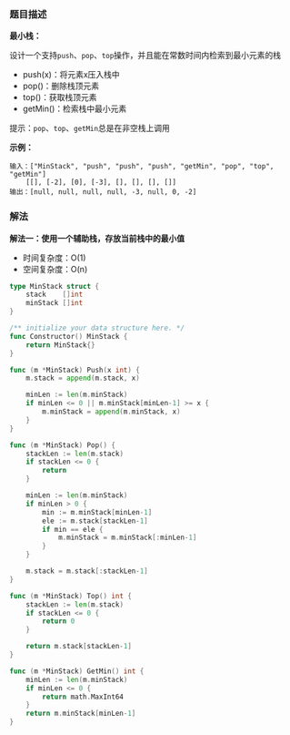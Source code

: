 ### 题目描述

**最小栈：**

设计一个支持`push`、`pop`、`top`操作，并且能在常数时间内检索到最小元素的栈

- push(x)：将元素x压入栈中
- pop()：删除栈顶元素
- top()：获取栈顶元素
- getMin()：检索栈中最小元素

提示：`pop`、`top`、`getMin`总是在非空栈上调用

**示例：**

```shell
输入：["MinStack", "push", "push", "push", "getMin", "pop", "top", "getMin"]
	[[], [-2], [0], [-3], [], [], [], []]
输出：[null, null, null, null, -3, null, 0, -2]
```

### 解法

**解法一：使用一个辅助栈，存放当前栈中的最小值**

- 时间复杂度：O(1)
- 空间复杂度：O(n)

```go
type MinStack struct {
	stack    []int
	minStack []int
}

/** initialize your data structure here. */
func Constructor() MinStack {
	return MinStack{}
}

func (m *MinStack) Push(x int) {
	m.stack = append(m.stack, x)

	minLen := len(m.minStack)
	if minLen <= 0 || m.minStack[minLen-1] >= x {
		m.minStack = append(m.minStack, x)
	}
}

func (m *MinStack) Pop() {
	stackLen := len(m.stack)
	if stackLen <= 0 {
		return
	}

	minLen := len(m.minStack)
    if minLen > 0 {
	    min := m.minStack[minLen-1]
	    ele := m.stack[stackLen-1]
	    if min == ele {
	    	m.minStack = m.minStack[:minLen-1]
	    }
    }

	m.stack = m.stack[:stackLen-1]
}

func (m *MinStack) Top() int {
	stackLen := len(m.stack)
	if stackLen <= 0 {
		return 0
	}

	return m.stack[stackLen-1]
}

func (m *MinStack) GetMin() int {
	minLen := len(m.minStack)
	if minLen <= 0 {
		return math.MaxInt64
	}
	return m.minStack[minLen-1]
}
```
